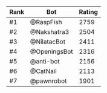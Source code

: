 Rank|Bot|Rating
---|---|---
#1|@RaspFish|2759
#2|@Nakshatra3|2504
#3|@NilatacBot|2411
#4|@OpeningsBot|2316
#5|@anti-bot|2156
#6|@CatNail|2113
#7|@pawnrobot|1901
